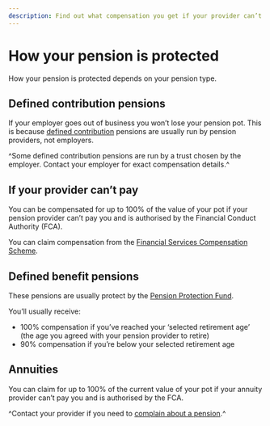 ```yaml
---
description: Find out what compensation you get if your provider can’t pay your pension or annuity.
---
```

# How your pension is protected

How your pension is protected depends on your pension type.

## Defined contribution pensions

If your employer goes out of business you won’t lose your pension pot. This is because [defined contribution](/en/pension-types) pensions are usually run by pension providers, not employers.

^Some defined contribution pensions are run by a trust chosen by the employer. Contact your employer for exact compensation details.^

## If your provider can’t pay

You can be compensated for up to 100% of the value of your pot if your pension provider can’t pay you and is authorised by the Financial Conduct Authority (FCA).

You can claim compensation from the [Financial Services Compensation Scheme](http://www.fscs.org.uk/).

## Defined benefit pensions

These pensions are usually protect by the [Pension Protection Fund](http://www.pensionprotectionfund.org.uk/).

You’ll usually receive:

- 100% compensation if you’ve reached your ‘selected retirement age’ (the age you agreed with your pension provider to retire)
- 90% compensation if you’re below your selected retirement age

## Annuities

You can claim for up to 100% of the current value of your pot if your annuity provider can’t pay you and is authorised by the FCA.

^Contact your provider if you need to [complain about a pension](/en/pension-complaints).^
